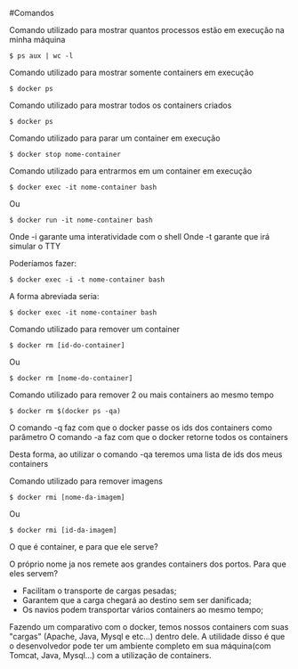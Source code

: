 #Comandos

Comando utilizado para mostrar quantos processos estão em execução na minha máquina
```ssh
$ ps aux | wc -l
```

Comando utilizado para mostrar somente containers em execução
```ssh
$ docker ps
```

Comando utilizado para mostrar todos os  containers criados
```ssh
$ docker ps
```

Comando utilizado para parar um container em execução
```ssh
$ docker stop nome-container
```

Comando utilizado para entrarmos em um container em execução
```ssh
$ docker exec -it nome-container bash
```

Ou
```ssh
$ docker run -it nome-container bash
```


Onde -i garante uma interatividade com o shell
Onde -t garante que irá simular o TTY

Poderíamos fazer:
```ssh
$ docker exec -i -t nome-container bash
```

A forma abreviada seria:
```ssh
$ docker exec -it nome-container bash
```	

Comando utilizado para remover um container 
```ssh
$ docker rm [id-do-container]
```

Ou

```ssh
$ docker rm [nome-do-container]
```

Comando utilizado para remover 2 ou mais containers ao mesmo tempo
```ssh
$ docker rm $(docker ps -qa)
```

O comando -q faz com que o docker passe os ids dos containers como parâmetro
O comando -a faz com que o docker retorne todos os containers

Desta forma, ao utilizar o comando -qa teremos uma lista de ids dos meus containers


Comando utilizado para remover imagens
```ssh
$ docker rmi [nome-da-imagem]
```

Ou

```ssh
$ docker rmi [id-da-imagem]
```


O que é container, e para que ele serve?

O próprio nome ja nos remete aos grandes containers dos portos. Para que eles servem? 

- Facilitam o transporte de cargas pesadas;
- Garantem que a carga chegará ao destino sem ser danificada;
- Os navios podem transportar vários containers ao mesmo tempo;


Fazendo um comparativo com o docker, temos nossos containers com suas "cargas" (Apache, Java, Mysql e etc...) dentro dele.
A utilidade disso é que o desenvolvedor pode ter um ambiente completo em sua máquina(com Tomcat, Java, Mysql...) com a utilização de containers.

